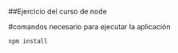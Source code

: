 ##Ejercicio del curso de node 

#comandos necesario para ejecutar la aplicación

```
npm install

```
